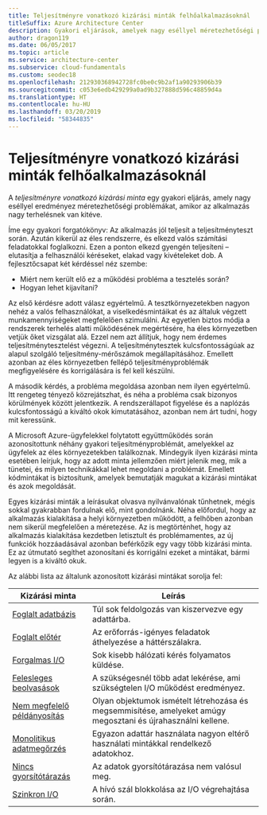 ```yaml
---
title: Teljesítményre vonatkozó kizárási minták felhőalkalmazásoknál
titleSuffix: Azure Architecture Center
description: Gyakori eljárások, amelyek nagy eséllyel méretezhetőségi problémákat okoznak.
author: dragon119
ms.date: 06/05/2017
ms.topic: article
ms.service: architecture-center
ms.subservice: cloud-fundamentals
ms.custom: seodec18
ms.openlocfilehash: 212930368942728fc0be0c9b2af1a90293906b39
ms.sourcegitcommit: c053e6edb429299a0ad9b327888d596c48859d4a
ms.translationtype: HT
ms.contentlocale: hu-HU
ms.lasthandoff: 03/20/2019
ms.locfileid: "58344835"
---
```

# <a name="performance-antipatterns-for-cloud-applications"></a>Teljesítményre vonatkozó kizárási minták felhőalkalmazásoknál

A *teljesítményre vonatkozó kizárási minta* egy gyakori eljárás, amely nagy eséllyel eredményez méretezhetőségi problémákat, amikor az alkalmazás nagy terhelésnek van kitéve.

Íme egy gyakori forgatókönyv: Az alkalmazás jól teljesít a teljesítményteszt során. Azután kikerül az éles rendszerre, és elkezd valós számítási feladatokkal foglalkozni. Ezen a ponton elkezd gyengén teljesíteni – elutasítja a felhasználói kéréseket, elakad vagy kivételeket dob. A fejlesztőcsapat két kérdéssel néz szembe:

- Miért nem került elő ez a működési probléma a tesztelés során?
- Hogyan lehet kijavítani?

Az első kérdésre adott válasz egyértelmű. A tesztkörnyezetekben nagyon nehéz a valós felhasználókat, a viselkedésmintáikat és az általuk végzett munkamennyiségeket megfelelően szimulálni. Az egyetlen biztos módja a rendszerek terhelés alatti működésének megértésére, ha éles környezetben vetjük őket vizsgálat alá. Ezzel nem azt állítjuk, hogy nem érdemes teljesítménytesztelést végezni. A teljesítménytesztek kulcsfontosságúak az alapul szolgáló teljesítmény-mérőszámok megállapításához. Emellett azonban az éles környezetben fellépő teljesítményproblémák megfigyelésére és korrigálására is fel kell készülni.

A második kérdés, a probléma megoldása azonban nem ilyen egyértelmű. Itt rengeteg tényező közrejátszhat, és néha a probléma csak bizonyos körülmények között jelentkezik. A rendszerállapot figyelése és a naplózás kulcsfontosságú a kiváltó okok kimutatásához, azonban nem árt tudni, hogy mit keressünk.

A Microsoft Azure-ügyfelekkel folytatott együttműködés során azonosítottunk néhány gyakori teljesítményproblémát, amelyekkel az ügyfelek az éles környezetekben találkoznak. Mindegyik ilyen kizárási minta esetében leírjuk, hogy az adott minta jellemzően miért jelenik meg, mik a tünetei, és milyen technikákkal lehet megoldani a problémát. Emellett kódmintákat is biztosítunk, amelyek bemutatják magukat a kizárási mintákat és azok megoldását.

Egyes kizárási minták a leírásukat olvasva nyilvánvalónak tűnhetnek, mégis sokkal gyakrabban fordulnak elő, mint gondolnánk. Néha előfordul, hogy az alkalmazás kialakítása a helyi környezetben működött, a felhőben azonban nem sikerül megfelelően a méretezése. Az is megtörténhet, hogy az alkalmazás kialakítása kezdetben letisztult és problémamentes, az új funkciók hozzáadásával azonban beférkőzik egy vagy több kizárási minta. Ez az útmutató segíthet azonosítani és korrigálni ezeket a mintákat, bármi legyen is a kiváltó okuk.

Az alábbi lista az általunk azonosított kizárási mintákat sorolja fel:

| Kizárási minta | Leírás |
|-------------|-------------|
| [Foglalt adatbázis][BusyDatabase] | Túl sok feldolgozás van kiszervezve egy adattárba. |
| [Foglalt előtér][BusyFrontEnd] | Az erőforrás-igényes feladatok áthelyezése a háttérszálakra. |
| [Forgalmas I/O][ChattyIO] | Sok kisebb hálózati kérés folyamatos küldése. |
| [Felesleges beolvasások][ExtraneousFetching] | A szükségesnél több adat lekérése, ami szükségtelen I/O működést eredményez. |
| [Nem megfelelő példányosítás][ImproperInstantiation] | Olyan objektumok ismételt létrehozása és megsemmisítése, amelyeket amúgy megosztani és újrahasználni kellene. |
| [Monolitikus adatmegőrzés][MonolithicPersistence] | Egyazon adattár használata nagyon eltérő használati mintákkal rendelkező adatokhoz. |
| [Nincs gyorsítótárazás][NoCaching] | Az adatok gyorsítótárazása nem valósul meg. |
| [Szinkron I/O][SynchronousIO] | A hívó szál blokkolása az I/O végrehajtása során. |

[BusyDatabase]: ./busy-database/index.md
[BusyFrontEnd]: ./busy-front-end/index.md
[ChattyIO]: ./chatty-io/index.md
[ExtraneousFetching]: ./extraneous-fetching/index.md
[ImproperInstantiation]: ./improper-instantiation/index.md
[MonolithicPersistence]: ./monolithic-persistence/index.md
[NoCaching]: ./no-caching/index.md
[SynchronousIO]: ./synchronous-io/index.md
